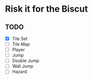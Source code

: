 # Risk it for the Biscut
## TODO
- [X] Tile Set 
- [ ] Tile Map 
- [ ] Player
- [ ] Jump
- [ ] Double Jump
- [ ] Wall Jump
- [ ] Hazard
